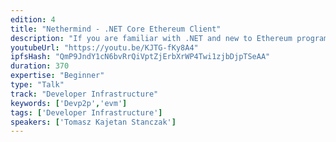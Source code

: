 ```yaml
---
edition: 4
title: "Nethermind - .NET Core Ethereum Client"
description: "If you are familiar with .NET and new to Ethereum programming, this workshop will teach you how to integrate .net applications or new dapps with Ethereum smart contracts using Nethereum. This programming session will guide through the creation of a standard token (ERC20 smartcontract) as well as through the creation of a .Net api definition and interaction with a smart contract (deployment, transactions, calls and events). Members of the Nethereum team will of course be there to answer any questions you may have regarding Ethereum programming and its cumulated benefits when used in the .NET context."
youtubeUrl: "https://youtu.be/KJTG-fKy8A4"
ipfsHash: "QmP9JndY1cN6bvRrQiVptZjErbXrWP4Twi1zjbDjpTSeAA"
duration: 370
expertise: "Beginner"
type: "Talk"
track: "Developer Infrastructure"
keywords: ['Devp2p','evm']
tags: ['Developer Infrastructure']
speakers: ['Tomasz Kajetan Stanczak']
---
```

